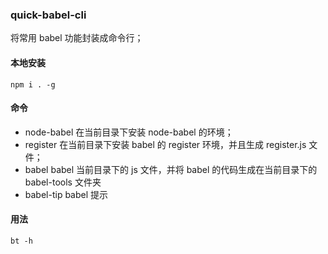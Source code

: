 ### quick-babel-cli

将常用 babel 功能封装成命令行；

#### 本地安装

```shell
npm i . -g
```

#### 命令

- node-babel 在当前目录下安装 node-babel 的环境；
- register 在当前目录下安装 babel 的 register 环境，并且生成 register.js 文件；
- babel babel 当前目录下的 js 文件，并将 babel 的代码生成在当前目录下的 babel-tools 文件夹
- babel-tip babel 提示

#### 用法

```shell
bt -h
```
